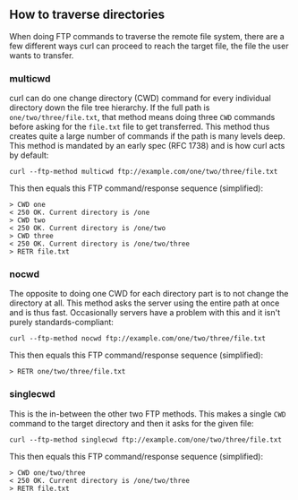 ## How to traverse directories

When doing FTP commands to traverse the remote file system, there are a few
different ways curl can proceed to reach the target file, the file the user
wants to transfer.

### multicwd

curl can do one change directory (CWD) command for every individual directory
down the file tree hierarchy. If the full path is `one/two/three/file.txt`,
that method means doing three `CWD` commands before asking for the `file.txt`
file to get transferred. This method thus creates quite a large number of
commands if the path is many levels deep. This method is mandated by an early
spec (RFC 1738) and is how curl acts by default:

    curl --ftp-method multicwd ftp://example.com/one/two/three/file.txt

This then equals this FTP command/response sequence (simplified):

    > CWD one
    < 250 OK. Current directory is /one
    > CWD two
    < 250 OK. Current directory is /one/two
    > CWD three
    < 250 OK. Current directory is /one/two/three
    > RETR file.txt

### nocwd

The opposite to doing one CWD for each directory part is to not change the
directory at all. This method asks the server using the entire path at once
and is thus fast. Occasionally servers have a problem with this and it
isn't purely standards-compliant:

    curl --ftp-method nocwd ftp://example.com/one/two/three/file.txt

This then equals this FTP command/response sequence (simplified):

    > RETR one/two/three/file.txt

### singlecwd

This is the in-between the other two FTP methods. This makes a single `CWD`
command to the target directory and then it asks for the given file:

    curl --ftp-method singlecwd ftp://example.com/one/two/three/file.txt

This then equals this FTP command/response sequence (simplified):

    > CWD one/two/three
    < 250 OK. Current directory is /one/two/three
    > RETR file.txt
